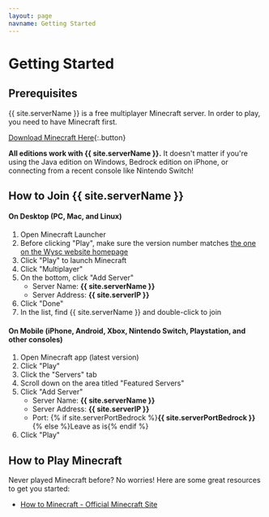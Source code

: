 ```yaml
---
layout: page
navname: Getting Started
---
```


# Getting Started

## Prerequisites

{{ site.serverName }} is a free multiplayer Minecraft server. In order to play, you need to have Minecraft first.

[Download Minecraft Here](https://www.minecraft.net/en-us/download/){:.button}

**All editions work with {{ site.serverName }}.** It doesn't matter if you're using the Java edition on Windows, Bedrock edition on iPhone, or connecting from a recent console like Nintendo Switch!


## How to Join {{ site.serverName }}

#### On Desktop (PC, Mac, and Linux)

1. Open Minecraft Launcher
1. Before clicking "Play", make sure the version number matches [the one on the Wysc website homepage](../../)
1. Click "Play" to launch Minecraft
1. Click "Multiplayer"
1. On the bottom, click "Add Server"
    - Server Name: **{{ site.serverName }}**
    - Server Address: **{{ site.serverIP }}**
1. Click "Done"
1. In the list, find {{ site.serverName }} and double-click to join

#### On Mobile (iPhone, Android, Xbox, Nintendo Switch, Playstation, and other consoles)

1. Open Minecraft app (latest version)
1. Click "Play"
1. Click the "Servers" tab
1. Scroll down on the area titled "Featured Servers"
1. Click "Add Server"
    - Server Name: **{{ site.serverName }}**
    - Server Address: **{{ site.serverIP }}**
    - Port: {% if site.serverPortBedrock %}**{{ site.serverPortBedrock }}**{% else %}Leave as is{% endif %}
1. Click "Play"

## How to Play Minecraft

Never played Minecraft before? No worries! Here are some great resources to get you started:

- [How to Minecraft - Official Minecraft Site](https://www.minecraft.net/en-us/article/how-minecraft)